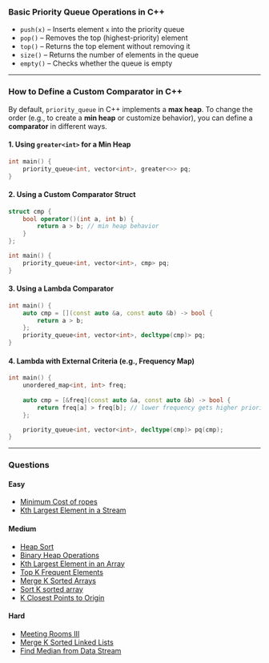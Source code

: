 ### Basic Priority Queue Operations in C++

- `push(x)` – Inserts element `x` into the priority queue  
- `pop()` – Removes the top (highest-priority) element  
- `top()` – Returns the top element without removing it  
- `size()` – Returns the number of elements in the queue  
- `empty()` – Checks whether the queue is empty  

---

### How to Define a Custom Comparator in C++

By default, `priority_queue` in C++ implements a **max heap**. To change the order (e.g., to create a **min heap** or customize behavior), you can define a **comparator** in different ways.

#### 1. Using `greater<int>` for a Min Heap
```cpp
int main() {
    priority_queue<int, vector<int>, greater<>> pq;
}
```

#### 2. Using a Custom Comparator Struct
```cpp
struct cmp {
    bool operator()(int a, int b) {
        return a > b; // min heap behavior
    }
};

int main() {
    priority_queue<int, vector<int>, cmp> pq;
}
```

#### 3. Using a Lambda Comparator
```cpp
int main() {
    auto cmp = [](const auto &a, const auto &b) -> bool {
        return a > b;
    };
    priority_queue<int, vector<int>, decltype(cmp)> pq;
}
```

#### 4. Lambda with External Criteria (e.g., Frequency Map)
```cpp
int main() {
    unordered_map<int, int> freq;
    
    auto cmp = [&freq](const auto &a, const auto &b) -> bool {
        return freq[a] > freq[b]; // lower frequency gets higher priority
    };

    priority_queue<int, vector<int>, decltype(cmp)> pq(cmp);
}
```

---

### Questions

#### Easy
- [Minimum Cost of ropes](https://www.geeksforgeeks.org/problems/minimum-cost-of-ropes-1587115620/1)
- [Kth Largest Element in a Stream](https://leetcode.com/problems/kth-largest-element-in-a-stream/description/)

#### Medium
- [Heap Sort](https://www.geeksforgeeks.org/problems/heap-sort/1)
- [Binary Heap Operations](https://www.geeksforgeeks.org/problems/operations-on-binary-min-heap/1)
- [Kth Largest Element in an Array](https://leetcode.com/problems/kth-largest-element-in-an-array/description/)
- [Top K Frequent Elements](https://leetcode.com/problems/top-k-frequent-elements/description/)
- [Merge K Sorted Arrays](https://www.geeksforgeeks.org/problems/merge-k-sorted-arrays/1)
- [Sort K sorted array](https://www.geeksforgeeks.org/problems/nearly-sorted-1587115620/1)
- [K Closest Points to Origin](https://leetcode.com/problems/k-closest-points-to-origin/description/)

#### Hard
- [Meeting Rooms III](https://leetcode.com/problems/meeting-rooms-iii/)
- [Merge K Sorted Linked Lists](https://leetcode.com/problems/merge-k-sorted-lists/description/)
- [Find Median from Data Stream](https://leetcode.com/problems/find-median-from-data-stream/description/)